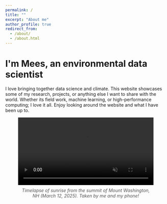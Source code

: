 ```yaml
---
permalink: /
title: ""
excerpt: "About me"
author_profile: true
redirect_from: 
  - /about/
  - /about.html
---
```


# I'm Mees, an environmental data scientist

<div style="text-align: left;">
I love bringing together data science and climate. This website showcases some of my research, projects, or anything else I want to share with the world. Whether its field work, machine learning, or high-performance computing; I love it all. Enjoy looking around the website and what I have been up to. 
</div>

<figure style="text-align: center;">
  <video controls autoplay muted loop style="width:100%; max-width: 800px;">
    <source src="../files/cover_timelapse.mp4" type="video/mp4">
    Your browser does not support the video tag.
  </video>
  <figcaption style="margin-top: 8px; font-style: italic; color: #555;">
    Timelapse of sunrise from the summit of Mount Washington, NH (March 12, 2025). Taken by me and my phone!
  </figcaption>
</figure>
